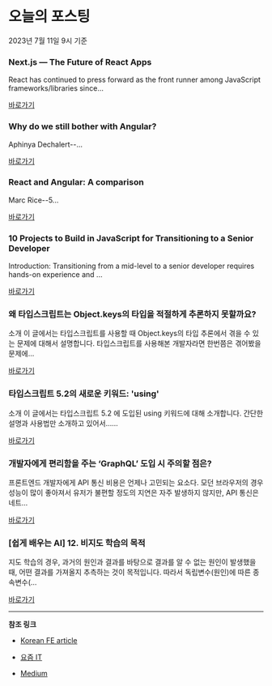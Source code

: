 # 오늘의 포스팅 
2023년 7월 11일 9시 기준 

### Next.js — The Future of React Apps 

 React has continued to press forward as the front runner among JavaScript frameworks/libraries since... 

 [바로가기](https://medium.com/javascript-in-plain-english/next-js-the-future-of-react-apps-4691a0d60ce?source=tag_page---------0-84--------------------7715d827_9885_40d3_8bea_255aeace9d40-------17) 

### Why do we still bother with Angular? 

 Aphinya Dechalert--... 

 [바로가기](https://medium.com/@PurpleGreenLemon/why-do-we-still-bother-with-angular-4bc76bf47f88?responsesOpen=true&sortBy=REVERSE_CHRON&source=topic_portal_recommended_stories---------0-84----------front_end_development----------739da182_bdb3_4428_bbda_364eb0c961d7-------) 

### React and Angular: A comparison 

 Marc Rice--5... 

 [바로가기](https://medium.com/@marcrice09/react-and-angular-a-comparison-f80adf6f32e0?responsesOpen=true&sortBy=REVERSE_CHRON&source=topic_portal_recommended_stories---------0-84----------react----------615bd5d3_d610_4acf_a18b_8da4acbf7ef6-------) 

### 10 Projects to Build in JavaScript for Transitioning to a Senior Developer 

 Introduction: Transitioning from a mid-level to a senior developer requires hands-on experience and ... 

 [바로가기](https://medium.com/@oluwadaprof/10-projects-to-build-in-javascript-for-transitioning-to-a-senior-developer-79593c10d626?source=tag_page---------0-84--------------------1e6f90b8_8ca8_495e_94cc_37cd442f0eac-------17) 

###  왜 타입스크립트는 Object.keys의 타입을 적절하게 추론하지 못할까요? 

 소개 이 글에서는 타입스크립트를 사용할 때 Object.keys의 타입 추론에서 겪을 수 있는 문제에 대해서 설명합니다. 타입스크립트를 사용해본 개발자라면 한번쯤은 겪어봤을 문제에... 

 [바로가기](https://kofearticle.substack.com/p/korean-fe-article-objectkeys) 

###  타입스크립트 5.2의 새로운 키워드: 'using' 

 소개 이 글에서는 타입스크립트 5.2 에 도입된 using 키워드에 대해 소개합니다. 간단한 설명과 사용법만 소개하고 있어서…... 

 [바로가기](https://kofearticle.substack.com/p/korean-fe-article-52-using) 

### 개발자에게 편리함을 주는 ‘GraphQL’ 도입 시 주의할 점은? 

 프론트엔드 개발자에게 API 통신 비용은 언제나 고민되는 요소다. 모던 브라우저의 경우 성능이 많이 좋아져서 유저가 불편할 정도의 지연은 자주 발생하지 않지만, API 통신은 네트... 

 [바로가기](https://yozm.wishket.com/magazine/detail/2113/) 

### [쉽게 배우는 AI] 12. 비지도 학습의 목적 

 지도 학습의 경우, 과거의 원인과 결과를 바탕으로 결과를 알 수 없는 원인이 발생했을 때, 어떤 결과를 가져올지 추측하는 것이 목적입니다. 따라서 독립변수(원인)에 따른 종속변수(... 

 [바로가기](https://yozm.wishket.com/magazine/detail/2111/) 

---

**참조 링크**

- [Korean FE article](https://kofearticle.substack.com) 

- [요즘 IT](https://yozm.wishket.com/magazine) 

- [Medium](https://medium.com) 

